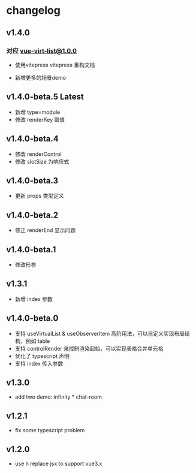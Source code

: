 # changelog

## v1.4.0

### 对应 vue-virt-list@1.0.0

- 使用vitepress vitepress 重构文档

- 新增更多的场景demo

## v1.4.0-beta.5 Latest

- 新增 type=module
- 修改 renderKey 取值

## v1.4.0-beta.4

- 修改 renderControl
- 修改 slotSize 为响应式

## v1.4.0-beta.3

- 更新 props 类型定义

## v1.4.0-beta.2

- 修正 renderEnd 显示问题

## v1.4.0-beta.1

- 修改形参

## v1.3.1

- 新增 index 参数

## v1.4.0-beta.0

- 支持 useVirtualList & useObserverItem 高阶用法，可以自定义实现布局结构，例如 table
- 支持 controlRender 来控制渲染起始，可以实现表格合并单元格
- 优化了 typescript 声明
- 支持 index 传入参数

## v1.3.0

- add two demo: infinity \* chat-room

## v1.2.1

- fix some typescript problem

## v1.2.0

- use h replace jsx to support vue3.x
